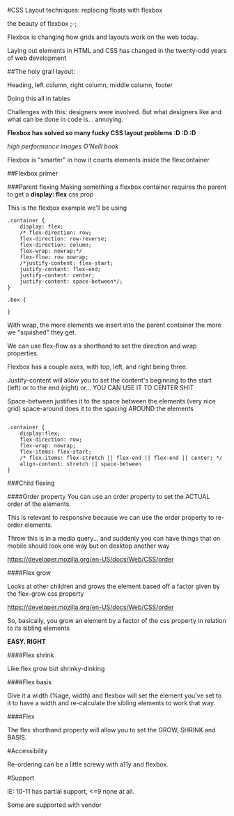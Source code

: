#CSS Layout techniques: replacing floats with flexbox

the beauty of flexbox ;-;

Flexbox is changing how grids and layouts work on the web today. 

Laying out elements in HTML and CSS has changed in the twenty-odd years of web development

##The holy grail layout:

Heading, left column, right column, middle column, footer

Doing this all in tables 

Challenges with this: designers were involved. But what designers like and what can be done in code is... annoying. 

**Flexbox has solved so many fucky CSS layout problems :D :D :D**

*high performance images O'Neill book*

Flexbox is "smarter" in how it counts elements inside the flexcontainer

##Flexbox primer

###Parent flexing
Making something a flexbox container requires the parent to get a **display: flex** css prop

This is the flexbox example we'll be using 
```
.container {
	display: flex;
	/* flex-direction: row;
	flex-direction: row-reverse; 
	flex-direction: column;
	flex-wrap: nowrap;*/
	flex-flow: row nowrap;
	/*justify-content: flex-start;
	justify-content: flex-end; 
	justify-content: center; 
	justify-content: space-between*/;
}

.box {
	
}
```

With wrap, the more elements we insert into the parent container the more we "squished" they get. 

We can use flex-flow as a shorthand to set the direction and wrap properties. 

Flexbox has a couple axes, with top, left, and right being three. 

Justify-content will allow you to set the content's beginning to the start (left) or to the end (right) or... YOU CAN USE IT TO CENTER SHIT

Space-between justifies it to the space between the elements (very nice grid)
space-around does it to the spacing AROUND the elements

```

.container {
	display:flex;
	flex-direction: row;
	flex-wrap: nowrap;
	flex-items: flex-start;
	/* flex-items: flex-stretch || flex-end || flex-end || center; */
	align-content: stretch || space-between
}

```

###Child flexing

####Order property
You can use an order property to set the ACTUAL order of the elements. 

This is relevant to responsive because we can use the order property to re-order elements.

Throw this is in a media query... and suddenly you can have things that on mobile should look one way but on desktop another way 

https://developer.mozilla.org/en-US/docs/Web/CSS/order

####Flex grow

Looks at other children and grows the element based off a factor given by the flex-grow css property

https://developer.mozilla.org/en-US/docs/Web/CSS/order

So, basically, you grow an element by a factor of the css property in relation to its sibling elements

**EASY. RIGHT**

####Flex shrink

Like flex grow but shrinky-dinking

####Flex basis

Give it a width (%age, width) and flexbox will set the element you've set to it to have a width and re-calculate the sibling elements to work that way. 

####Flex 

The flex shorthand property will allow you to set the GROW, SHRINK and BASIS. 

#Accessibility 

Re-ordering can be a little screwy with a11y and flexbox. 

#Support

IE: 10-11 has partial support, <=9 none at all. 

Some are supported with vendor <prefixes class=""></prefixes>